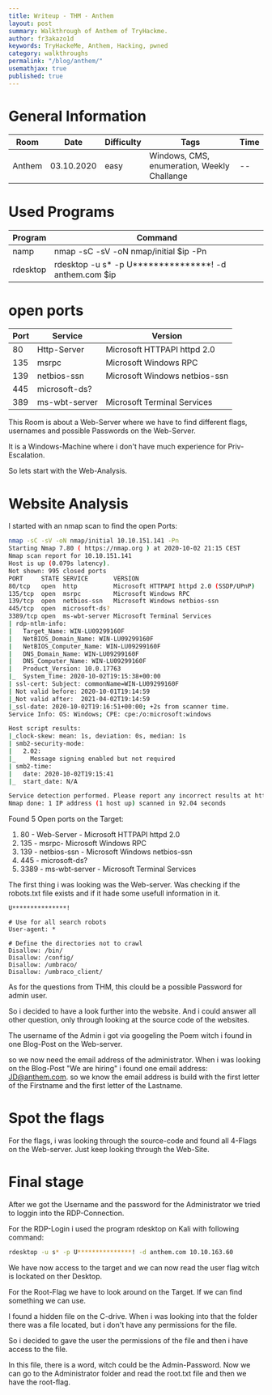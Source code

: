 ```yaml
---
title: Writeup - THM - Anthem
layout: post
summary: Walkthrough of Anthem of TryHackme.
author: fr3akazo1d
keywords: TryHackeMe, Anthem, Hacking, pwned
category: walkthroughs
permalink: "/blog/anthem/"
usemathjax: true
published: true
---
```


# General Information

| Room        | Date        | Difficulty | Tags                                   | Time     |
| ----------- | ----------- | ---------- | -------------------------------------- | -------- |
| Anthem      | 03.10.2020  | easy       | Windows, CMS, enumeration, Weekly Challange | -- |

# Used Programs

| Program  | Command |
| --------- | -------- |
| namp     | nmap -sC -sV -oN nmap/initial $ip -Pn|
| rdesktop | rdesktop -u s* -p U***************! -d anthem.com $ip |

# open ports

| Port | Service     | Version             |
| ---- | ----------- | ------------------- |
| 80   | Http-Server  | Microsoft HTTPAPI httpd 2.0        |
| 135   | msrpc         | Microsoft Windows RPC       |
| 139   | netbios-ssn | Microsoft Windows netbios-ssn |
| 445 |  microsoft-ds? | |
| 389 | ms-wbt-server | Microsoft Terminal Services |

This Room is about a Web-Server where we have to find different flags, usernames and possible Passwords on the Web-Server. 

It is a Windows-Machine where i don't have much experience for Priv-Escalation.  

So lets start with the Web-Analysis.

# Website Analysis

I started with an nmap scan to find the open Ports:
```sh
nmap -sC -sV -oN nmap/initial 10.10.151.141 -Pn
Starting Nmap 7.80 ( https://nmap.org ) at 2020-10-02 21:15 CEST
Nmap scan report for 10.10.151.141
Host is up (0.079s latency).
Not shown: 995 closed ports
PORT     STATE SERVICE       VERSION
80/tcp   open  http          Microsoft HTTPAPI httpd 2.0 (SSDP/UPnP)
135/tcp  open  msrpc         Microsoft Windows RPC
139/tcp  open  netbios-ssn   Microsoft Windows netbios-ssn
445/tcp  open  microsoft-ds?
3389/tcp open  ms-wbt-server Microsoft Terminal Services
| rdp-ntlm-info: 
|   Target_Name: WIN-LU09299160F
|   NetBIOS_Domain_Name: WIN-LU09299160F
|   NetBIOS_Computer_Name: WIN-LU09299160F
|   DNS_Domain_Name: WIN-LU09299160F
|   DNS_Computer_Name: WIN-LU09299160F
|   Product_Version: 10.0.17763
|_  System_Time: 2020-10-02T19:15:38+00:00
| ssl-cert: Subject: commonName=WIN-LU09299160F
| Not valid before: 2020-10-01T19:14:59
|_Not valid after:  2021-04-02T19:14:59
|_ssl-date: 2020-10-02T19:16:51+00:00; +2s from scanner time.
Service Info: OS: Windows; CPE: cpe:/o:microsoft:windows

Host script results:
|_clock-skew: mean: 1s, deviation: 0s, median: 1s
| smb2-security-mode: 
|   2.02: 
|_    Message signing enabled but not required
| smb2-time: 
|   date: 2020-10-02T19:15:41
|_  start_date: N/A

Service detection performed. Please report any incorrect results at https://nmap.org/submit/ .
Nmap done: 1 IP address (1 host up) scanned in 92.04 seconds
```

Found 5 Open ports on the Target: 

1. 80 - Web-Server - Microsoft HTTPAPI httpd 2.0
2. 135 - msrpc- Microsoft Windows RPC
3. 139 - netbios-ssn - Microsoft Windows netbios-ssn
4. 445 - microsoft-ds?
5. 3389 - ms-wbt-server - Microsoft Terminal Services

The first thing i was looking was the Web-server. Was checking if the robots.txt file exists and if it hade some usefull information in it. 

```
U***************!

# Use for all search robots
User-agent: *

# Define the directories not to crawl
Disallow: /bin/
Disallow: /config/
Disallow: /umbraco/
Disallow: /umbraco_client/
```

As for the questions from THM, this clould be a possible Password for admin user.

So i decided to have a look further into the website. And i could answer all other question, only through looking at the source code of the websites. 

The username of the Admin i got via googeling the Poem witch i found in one Blog-Post on the Web-server. 

so we now need the email address of the administrator. When i was looking on the Blog-Post "We are hiring" i found one email address: JD@anthem.com. so we know the email address is build with the first letter of the Firstname and the first letter of the Lastname. 

# Spot the flags

For the flags, i was looking through the source-code and found all 4-Flags on the Web-server. Just keep looking through the Web-Site.

# Final stage

After we got the Username and the password for the Administrator we tried to loggin into the RDP-Connection. 

For the RDP-Login i used the program rdesktop on Kali with following command: 

```sh
rdesktop -u s* -p U***************! -d anthem.com 10.10.163.60
```

We have now access to the target and we can now read the user flag witch is lockated on ther Desktop. 

For the Root-Flag we have to look around on the Target. If we can find something we can use. 

I found a hidden file on the C-drive. When i was looking into that the folder there was a file located, but i don't have any permissions for the file. 

So i decided to gave the user the permissions of the file and then i have access to the file.

In this file, there is a word, witch could be the Admin-Password. 
Now we can go to the Administrator folder and read the root.txt file and then we have the root-flag.
